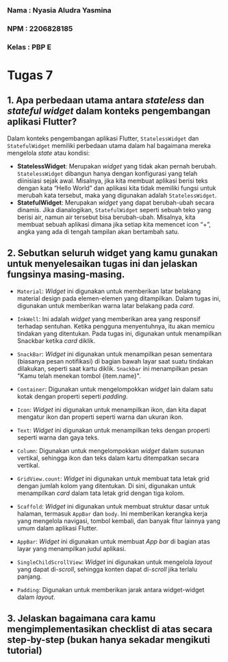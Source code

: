 ### Nama    : Nyasia Aludra Yasmina

### NPM     : 2206828185

### Kelas   : PBP E

# Tugas 7

## 1. Apa perbedaan utama antara _stateless_ dan _stateful widget_ dalam konteks pengembangan aplikasi Flutter? 

Dalam konteks pengembangan aplikasi Flutter, `StatelessWidget` dan `StatefulWidget` memiliki perbedaan utama dalam hal bagaimana mereka mengelola _state_ atau kondisi:

- **StatelessWidget**: Merupakan _widget_ yang tidak akan pernah berubah. `StatelessWidget` dibangun hanya dengan konfigurasi yang telah diinisiasi sejak awal. Misalnya, jika kita membuat aplikasi berisi teks dengan kata “Hello World” dan aplikasi kita tidak memiliki fungsi untuk merubah kata tersebut, maka yang digunakan adalah `StatelessWidget`.
- **StatefulWidget**: Merupakan _widget_ yang dapat berubah-ubah secara dinamis. Jika dianalogikan, `StatefulWidget` seperti sebuah teko yang berisi air, namun air tersebut bisa berubah-ubah. Misalnya, kita membuat sebuah aplikasi dimana jika setiap kita memencet icon “+”, angka yang ada di tengah tampilan akan bertambah satu.

## 2. Sebutkan seluruh widget yang kamu gunakan untuk menyelesaikan tugas ini dan jelaskan fungsinya masing-masing.

- `Material`: _Widget_ ini digunakan untuk memberikan latar belakang material design pada elemen-elemen yang ditampilkan. Dalam tugas ini, digunakan untuk memberikan warna latar belakang pada _card_.

- `InkWell`: Ini adalah _widget_ yang memberikan area yang responsif terhadap sentuhan. Ketika pengguna menyentuhnya, itu akan memicu tindakan yang ditentukan. Pada tugas ini, digunakan untuk menampilkan Snackbar ketika _card_ diklik.

- `SnackBar`: _Widget_ ini digunakan untuk menampilkan pesan sementara (biasanya pesan notifikasi) di bagian bawah layar saat suatu tindakan dilakukan, seperti saat kartu diklik. `Snackbar` ini menampilkan pesan "Kamu telah menekan tombol {item.name}".

- `Container`: Digunakan untuk mengelompokkan _widget_ lain dalam satu kotak dengan properti seperti _padding_.

- `Icon`: _Widget_ ini digunakan untuk menampilkan ikon, dan kita dapat mengatur ikon dan properti seperti warna dan ukuran ikon.

- `Text`: _Widget_ ini digunakan untuk menampilkan teks dengan properti seperti warna dan gaya teks.

- `Column`: Digunakan untuk mengelompokkan _widget_ dalam susunan vertikal, sehingga ikon dan teks dalam kartu ditempatkan secara vertikal.

- `GridView.count`: _Widget_ ini digunakan untuk membuat tata letak grid dengan jumlah kolom yang ditentukan. Di sini, digunakan untuk menampilkan _card_ dalam tata letak grid dengan tiga kolom.

- `Scaffold`: _Widget_ ini digunakan untuk membuat struktur dasar untuk halaman, termasuk `AppBar` dan `body`. Ini memberikan kerangka kerja yang mengelola navigasi, tombol kembali, dan banyak fitur lainnya yang umum dalam aplikasi Flutter.

- `AppBar`: _Widget_ ini digunakan untuk membuat _App bar_ di bagian atas layar yang menampilkan judul aplikasi.

- `SingleChildScrollView`: _Widget_ ini digunakan untuk mengelola _layout_ yang dapat di-_scroll_, sehingga konten dapat di-_scroll_ jika terlalu panjang.

- `Padding`: Digunakan untuk memberikan jarak antara widget-widget dalam _layout_.

## 3. Jelaskan bagaimana cara kamu mengimplementasikan checklist di atas secara step-by-step (bukan hanya sekadar mengikuti tutorial)
